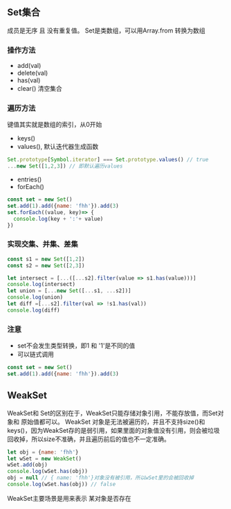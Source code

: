 ## Set集合
成员是无序 且 没有重复值。
Set是类数组，可以用Array.from 转换为数组
### 操作方法
+ add(val)
+ delete(val)
+ has(val)
+ clear() 清空集合
### 遍历方法
键值其实就是数组的索引，从0开始
+ keys()
+ values(), 默认迭代器生成函数
```js
Set.prototype[Symbol.iterator] === Set.prototype.values() // true
...new Set([1,2,3]) // 即默认遍历values
```
+ entries()
+ forEach()
```js
const set = new Set()
set.add(1).add({name: 'fhh'}).add(3)
set.forEach((value, key)=> {
  console.log(key + ':'+ value)
})
```
### 实现交集、并集、差集
```js
const s1 = new Set([1,2])
const s2 = new Set([2,3])

let intersect = [...([...s2].filter(value => s1.has(value)))]
console.log(intersect)
let union = [...new Set([...s1, ...s2])]
console.log(union)
let diff =[...s2].filter(val => !s1.has(val))
console.log(diff)
```
### 注意
+ set不会发生类型转换，即1 和 '1'是不同的值
+ 可以链式调用
```js
const set = new Set()
set.add(1).add({name: 'fhh'}).add(3)
```

## WeakSet
WeakSet和 Set的区别在于，WeakSet只能存储对象引用，不能存放值，而Set对象和 原始值都可以。
WeakSet 对象是无法被遍历的，并且不支持size()和keys()，因为WeakSet存的是弱引用，如果里面的对象值没有引用，则会被垃圾回收掉，所以size不准确，并且遍历前后的值也不一定准确。
```js
let obj = {name: 'fhh'}
let wSet = new WeakSet()
wSet.add(obj)
console.log(wSet.has(obj))
obj = null // { name: 'fhh'}对象没有被引用，所以wSet里的会被回收掉
console.log(wSet.has(obj)) // false
```
WeakSet主要场景是用来表示 某对象是否存在
